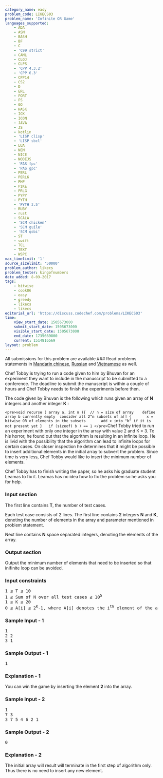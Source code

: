 ```yaml
---
category_name: easy
problem_code: LIKECS03
problem_name: 'Infinite OR Game'
languages_supported:
    - ADA
    - ASM
    - BASH
    - BF
    - C
    - 'C99 strict'
    - CAML
    - CLOJ
    - CLPS
    - 'CPP 4.3.2'
    - 'CPP 6.3'
    - CPP14
    - CS2
    - D
    - ERL
    - FORT
    - FS
    - GO
    - HASK
    - ICK
    - ICON
    - JAVA
    - JS
    - kotlin
    - 'LISP clisp'
    - 'LISP sbcl'
    - LUA
    - NEM
    - NICE
    - NODEJS
    - 'PAS fpc'
    - 'PAS gpc'
    - PERL
    - PERL6
    - PHP
    - PIKE
    - PRLG
    - PYPY
    - PYTH
    - 'PYTH 3.5'
    - RUBY
    - rust
    - SCALA
    - 'SCM chicken'
    - 'SCM guile'
    - 'SCM qobi'
    - ST
    - swift
    - TCL
    - TEXT
    - WSPC
max_timelimit: '1'
source_sizelimit: '50000'
problem_author: likecs
problem_tester: kingofnumbers
date_added: 8-09-2017
tags:
    - bitwise
    - cook86
    - easy
    - greedy
    - likecs
    - likecs
editorial_url: 'https://discuss.codechef.com/problems/LIKECS03'
time:
    view_start_date: 1505673000
    submit_start_date: 1505673000
    visible_start_date: 1505673000
    end_date: 1735669800
    current: 1514816569
layout: problem
---
```

All submissions for this problem are available.### Read problems statements in [Mandarin chinese](http://www.codechef.com/download/translated/COOK86/mandarin/LIKECS03.pdf), [Russian](http://www.codechef.com/download/translated/COOK86/russian/LIKECS03.pdf) and [Vietnamese](http://www.codechef.com/download/translated/COOK86/vietnamese/LIKECS03.pdf) as well.

Chef Tobby is trying to run a code given to him by Bhuvan for an experiment they want to include in the manuscript to be submitted to a conference. The deadline to submit the manuscript is within a couple of hours and Chef Tobby needs to finish the experiments before then.

The code given by Bhuvan is the following which runs given an array of **N** integers and another integer **K** :

`<pre>void recurse ( array a, int n ){	// n = size of array	define array b currently empty	consider all 2^n subsets of a[]	{		x = bitwise OR of elements in the subsets		add x into "b" if it is not present yet	}	if (sizeof( b ) == 1 </pre>`Chef Tobby tried to run an experiment with only one integer in the array with value 2 and K = 3. To his horror, he found out that the algorithm is resulting in an infinite loop. He is livid with the possibility that the algorithm can lead to infinite loops for certain cases. On closer inspection he determines that it might be possible to insert additional elements in the initial array to subvert the problem. Since time is very less, Chef Tobby would like to insert the minimum number of elements.

Chef Tobby has to finish writing the paper, so he asks his graduate student Leamas to fix it. Leamas has no idea how to fix the problem so he asks you for help.

### Input section

The first line contains **T**, the number of test cases.

Each test case consists of 2 lines. The first line contains **2** integers **N** and **K**, denoting the number of elements in the array and parameter mentioned in problem statement.

Next line contains **N** space separated integers, denoting the elements of the array.

### Output section

Output the minimum number of elements that need to be inserted so that inifinite loop can be avoided.

### Input constraints

<pre>
1 ≤ T ≤ 10
1 ≤ Sum of N over all test cases ≤ 10<sup>5</sup>
1 ≤ K ≤ 20
0 ≤ A[i] ≤ 2<sup>K</sup>-1, where A[i] denotes the i<sup>th</sup> element of the array.
</pre>
### Sample Input - 1

<pre>
1
2 2
3 1
</pre>
### Sample Output - 1

<pre>
1
</pre>
### Explanation - 1

You can win the game by inserting the element **2** into the array.

### Sample Input - 2

<pre>
1
7 3
3 7 5 4 6 2 1
</pre>
### Sample Output - 2

<pre>
0
</pre>
### Explanation - 2

The initial array will result will terminate in the first step of algorithm only. Thus there is no need to insert any new element.
